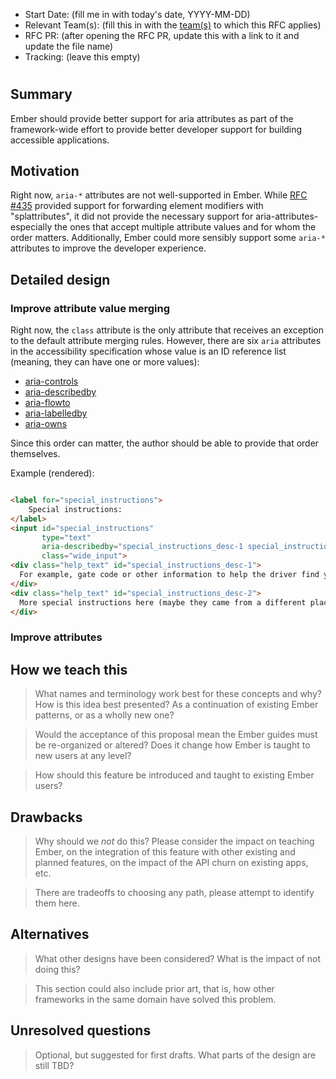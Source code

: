 - Start Date: (fill me in with today's date, YYYY-MM-DD)
- Relevant Team(s): (fill this in with the [team(s)](README.md#relevant-teams) to which this RFC applies)
- RFC PR: (after opening the RFC PR, update this with a link to it and update the file name)
- Tracking: (leave this empty)

# <RFC title>

## Summary

Ember should provide better support for aria attributes as part of the framework-wide effort to provide better developer support for building accessible applications. 

## Motivation

Right now, `aria-*` attributes are not well-supported in Ember. While [RFC #435](https://github.com/emberjs/rfcs/pull/435) provided support for forwarding element modifiers with "splattributes", it did not provide the necessary support for aria-attributes- especially the ones that accept multiple attribute values and for whom the order matters. Additionally, Ember could more sensibly support some `aria-*` attributes to improve the developer experience.  

## Detailed design

### Improve attribute value merging 

Right now, the `class` attribute is the only attribute that receives an exception to the default attribute merging rules. However, there are six `aria` attributes in the accessibility specification whose value is an ID reference list (meaning, they can have one or more values):

- [aria-controls](https://www.w3.org/WAI/PF/aria/states_and_properties#aria-controls)
- [aria-describedby](https://www.w3.org/WAI/PF/aria/states_and_properties#aria-describedby)
- [aria-flowto](https://www.w3.org/WAI/PF/aria/states_and_properties#aria-flowto) 
- [aria-labelledby](https://www.w3.org/WAI/PF/aria/states_and_properties#aria-labelledby) 
- [aria-owns](https://www.w3.org/WAI/PF/aria/states_and_properties#aria-owns) 

Since this order can matter, the author should be able to provide that order themselves.

Example (rendered): 
```html

<label for="special_instructions">
    Special instructions:
</label>
<input id="special_instructions"
       type="text"
       aria-describedby="special_instructions_desc-1 special_instructions_desc-2"
       class="wide_input">
<div class="help_text" id="special_instructions_desc-1">
  For example, gate code or other information to help the driver find you
</div>
<div class="help_text" id="special_instructions_desc-2">
  More special instructions here (maybe they came from a different place, or this is where the error text will show up).
</div>
```

### Improve attributes 



## How we teach this

> What names and terminology work best for these concepts and why? How is this
idea best presented? As a continuation of existing Ember patterns, or as a
wholly new one?

> Would the acceptance of this proposal mean the Ember guides must be
re-organized or altered? Does it change how Ember is taught to new users
at any level?

> How should this feature be introduced and taught to existing Ember
users?

## Drawbacks

> Why should we *not* do this? Please consider the impact on teaching Ember,
on the integration of this feature with other existing and planned features,
on the impact of the API churn on existing apps, etc.

> There are tradeoffs to choosing any path, please attempt to identify them here.

## Alternatives

> What other designs have been considered? What is the impact of not doing this?

> This section could also include prior art, that is, how other frameworks in the same domain have solved this problem.

## Unresolved questions

> Optional, but suggested for first drafts. What parts of the design are still
TBD?
